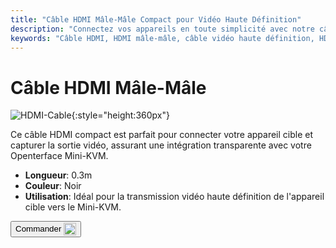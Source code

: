 ```yaml
---
title: "Câble HDMI Mâle-Mâle Compact pour Vidéo Haute Définition"
description: "Connectez vos appareils en toute simplicité avec notre câble HDMI mâle-mâle compact, parfait pour la transmission vidéo haute définition."
keywords: "Câble HDMI, HDMI mâle-mâle, câble vidéo haute définition, HDMI compact"
---
```


# Câble HDMI Mâle-Mâle

![HDMI-Cable](/images/product/part/OP-03-CABLE30-HDMI.jpg){:style="height:360px"}

Ce câble HDMI compact est parfait pour connecter votre appareil cible et capturer la sortie vidéo, assurant une intégration transparente avec votre Openterface Mini-KVM.

- **Longueur**: 0.3m
- **Couleur**: Noir
- **Utilisation**: Idéal pour la transmission vidéo haute définition de l'appareil cible vers le Mini-KVM.

<button class="md-button" onclick="window.location.href='https://shop.techxartisan.com/products/hdmi-male-to-male-cable'"> Commander <img src="/images/trademark/txa.svg" alt="TxA Shop" style="vertical-align: middle; height: 20px;"></button>